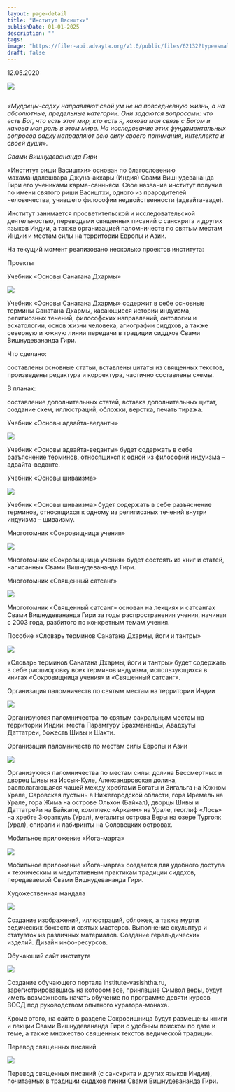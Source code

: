 ```yaml
---
layout: page-detail
title: "Институт Васиштхи"
publishDate: 01-01-2025
description: ""
tags:
image: "https://filer-api.advayta.org/v1.0/public/files/62132?type=small"
draft: false
---
```


12.05.2020 

  
![](https://filer-api.advayta.org/v1.0/public/files/62132?size=medium) 

##   

##   

_«Мудрецы-садху направляют свой ум не на повседневную жизнь, а на абсолютные, предельные категории. Они задаются вопросами: что есть Бог, что есть этот мир, кто есть я, какова моя связь с Богом и какова моя роль в этом мире. На исследование этих фундаментальных вопросов садху направляют всю силу своего понимания, интеллекта и своей души»._ 

 _Свами Вишнудевананда Гири_ 

 «Институт риши Васиштхи» основан по благословению махамандалешвара Джуна-акхары (Индия) Свами Вишнудевананда Гири его учениками карма-санньяси. Свое название институт получил по имени святого риши Васиштхи, одного из прародителей человечества, учившего философии недвойственности (адвайта-ваде).

 Институт занимается просветительской и исследовательской деятельностью, переводами священных писаний с санскрита и других языков Индии, а также организацией паломничеств по святым местам Индии и местам силы на территории Европы и Азии.

 На текущий момент реализовано несколько проектов института: 

 Проекты

 Учебник «Основы Санатана Дхармы»

![](https://filer-api.advayta.org/v1.0/public/files/62163?size=medium) 

 Учебник «Основы Санатана Дхармы» содержит в себе основные термины Санатана Дхармы, касающиеся истории индуизма, религиозных течений, философских направлений, онтологии и эсхатологии, основ жизни человека, агиографии сиддхов, а также северную и южную линии передачи в традиции сиддхов Свами Вишнудевананда Гири.

 Что сделано:

 составлены основные статьи, вставлены цитаты из священных текстов, произведены редактура и корректура, частично составлены схемы.

 В планах:

 составление дополнительных статей, вставка дополнительных цитат, создание схем, иллюстраций, обложки, верстка, печать тиража.

 Учебник «Основы адвайта-веданты»

![](https://filer-api.advayta.org/v1.0/public/files/62164?size=medium) 

 Учебник «Основы адвайта-веданты» будет содержать в себе разъяснение терминов, относящихся к одной из философий индуизма – адвайта-веданте.

 Учебник «Основы шиваизма»

![](https://filer-api.advayta.org/v1.0/public/files/62183?size=medium) 

  
 Учебник «Основы шиваизма» будет содержать в себе разъяснение терминов, относящихся к одному из религиозных течений внутри индуизма – шиваизму.

  
 Многотомник «Сокровищница учения»

![](https://filer-api.advayta.org/v1.0/public/files/62190?size=medium) 

 Многотомник «Сокровищница учения» будет состоять из книг и статей, написанных Свами Вишнудевананда Гири.

  
 Многотомник «Священный сатсанг»

![](https://filer-api.advayta.org/v1.0/public/files/62194?size=medium) 

 Многотомник «Священный сатсанг» основан на лекциях и сатсангах Свами Вишнудевананда Гири за годы распространения учения, начиная с 2003 года, разбитого по конкретным темам учения.

  
 Пособие «Словарь терминов Санатана Дхармы, йоги и тантры»

![](https://filer-api.advayta.org/v1.0/public/files/62202?size=medium) 

 «Словарь терминов Санатана Дхармы, йоги и тантры» будет содержать в себе расшифровку всех терминов индуизма, использующихся в книгах «Сокровищница учения» и «Священный сатсанг».

  
 Организация паломничеств по святым местам на территории Индии

![](https://filer-api.advayta.org/v1.0/public/files/62226?size=medium) 

 Организуются паломничества по святым сакральным местам на территории Индии: места Парамгуру Брахмананды, Авадхуты Даттатреи, божеств Шивы и Шакти.

 Организация паломничеств по местам силы Европы и Азии

![](https://filer-api.advayta.org/v1.0/public/files/62314?size=medium) 

 Организуются паломничества по местам силы: долина Бессмертных и дворец Шивы на Иссык-Куле, Александровская долина, располагающаяся чашей между хребтами Богаты и Зигальга на Южном Урале, Саровская пустынь в Нижегородской области, гора Иремель на Урале, гора Жима на острове Ольхон (Байкал), дворцы Шивы и Даттатрейи на Байкале, комплекс «Аркаим» на Урале, геоглиф «Лось» на хребте Зюраткуль (Урал), мегалиты острова Веры на озере Тургояк (Урал), спирали и лабиринты на Соловецких островах.

 Мобильное приложение «Йога-марга»

![](https://filer-api.advayta.org/v1.0/public/files/62342?size=medium) 

 Мобильное приложение «Йога-марга» создается для удобного доступа к техническим и медитативным практикам традиции сиддхов, передаваемой Свами Вишнудевананда Гири.

  
 Художественная мандала

![](https://filer-api.advayta.org/v1.0/public/files/62352?size=medium) 

 Создание изображений, иллюстраций, обложек, а также мурти ведических божеств и святых мастеров. Выполнение скульптур и статуэток из различных материалов. Создание геральдических изделий. Дизайн инфо-ресурсов.

  
 Обучающий сайт института

![](https://filer-api.advayta.org/v1.0/public/files/62362?size=medium) 

 Создание обучающего портала institute-vasishtha.ru, зарегистрировавшись на котором все, принявшие Символ веры, будут иметь возможность начать обучение по программе девяти курсов ВОСД под руководством опытного куратора-монаха.

 Кроме этого, на сайте в разделе Сокровищница будут размещены книги и лекции Свами Вишнудевананда Гири с удобным поиском по дате и теме, а также множество священных текстов ведической традиции.
  
  
 Перевод священных писаний

![](https://filer-api.advayta.org/v1.0/public/files/62372?size=medium) 

 Перевод священных писаний (с санскрита и других языков Индии), почитаемых в традиции сиддхов линии Свами Вишнудевананда Гири.
  
  

